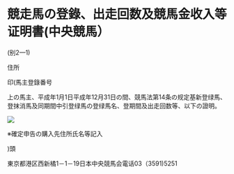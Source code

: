 # 競走馬の登錄、出走回数及競馬金收入等证明書(中央競馬）

(别2—1)

住所

印(馬主登錄番号

上の馬主、平成年1月1日平成年12月31日の間、競馬法第14条の规定基新登绿馬、登抹消馬及同期間中引登绿馬の登绿馬名、登期間及出走回数等、以下の證明。

![](https://www.nta.go.jp/tmp/9aa44704-9fcb-4758-8b60-9f515d43f5ec/images/7f834a57130bff2249b3d070bee641451c3ea147711b4d7144eba5a4ec3f2d9d.jpg)

※確定申告の購入先住所氏名等記入

)頭

東京都港区西新橘1－1－19日本中央競馬会電话03（3591)5251